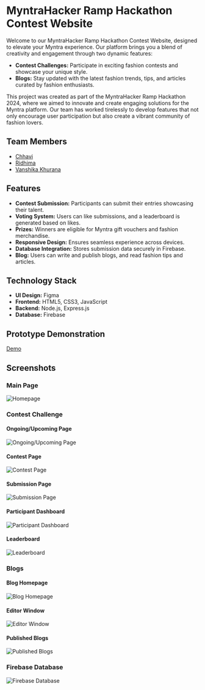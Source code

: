 # MyntraHacker Ramp Hackathon Contest Website

Welcome to our MyntraHacker Ramp Hackathon Contest Website, designed to elevate your Myntra experience. Our platform brings you a blend of creativity and engagement through two dynamic features:
- **Contest Challenges:** Participate in exciting fashion contests and showcase your unique style.
- **Blogs:** Stay updated with the latest fashion trends, tips, and articles curated by fashion enthusiasts.

This project was created as part of the MyntraHacker Ramp Hackathon 2024, where we aimed to innovate and create engaging solutions for the Myntra platform. Our team has worked tirelessly to develop features that not only encourage user participation but also create a vibrant community of fashion lovers.

## Team Members

- [Chhavi](https://github.com/chhavii04)
- [Ridhima](https://github.com/grace1427)
- [Vanshika Khurana](https://github.com/vanshikhurana)

## Features

- **Contest Submission:** Participants can submit their entries showcasing their talent.
- **Voting System:** Users can like submissions, and a leaderboard is generated based on likes.
- **Prizes:** Winners are eligible for Myntra gift vouchers and fashion merchandise.
- **Responsive Design:** Ensures seamless experience across devices.
- **Database Integration:** Stores submission data securely in Firebase.
- **Blog:** Users can write and publish blogs, and read fashion tips and articles.

## Technology Stack

- **UI Design:** Figma
- **Frontend:** HTML5, CSS3, JavaScript
- **Backend:** Node.js, Express.js
- **Database:** Firebase

## Prototype Demonstration
[Demo](/ReadMe-asset/Final.mp4)

## Screenshots

### Main Page
![Homepage](/ReadMe-asset/HomePage.png)

### Contest Challenge

#### Ongoing/Upcoming Page
![Ongoing/Upcoming Page](/ReadMe-asset/Ongoing-Upcoming.png)

#### Contest Page
![Contest Page](/ReadMe-asset/Raksha-Bandhan.png)

#### Submission Page
![Submission Page](/ReadMe-asset/Contest-Submission.png)

#### Participant Dashboard
![Participant Dashboard](/ReadMe-asset/Contest-Dashboard.png)

#### Leaderboard
![Leaderboard](/ReadMe-asset/Leaderboard.png)

### Blogs

#### Blog Homepage
![Blog Homepage](/ReadMe-asset/Blog-Homepage.png)

#### Editor Window
![Editor Window](/ReadMe-asset/Editor.png)

#### Published Blogs
![Published Blogs](/ReadMe-asset/Published.png)

### Firebase Database
![Firebase Database](/ReadMe-asset/Firebase-db.png)
